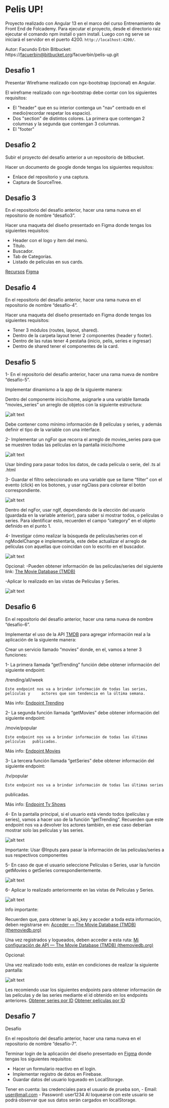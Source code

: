 # Pelis UP!

Proyecto realizado con Angular 13 en el marco del curso Entrenamiento de Front End de Folcademy.
Para ejecutar el proyecto, desde el directorio raiz ejecutar el comando npm install o yarn install. Luego con ng serve se iniciará el servidor en el puerto 4200. `http://localhost:4200/`.

Autor: Facundo Erbin
Bitbucket: https://facuerbin@bitbucket.org/facuerbin/pelis-up.git

## Desafio 1

Presentar Wireframe realizado con ngx-bootstrap (opcional) en Angular.

El wireframe realizado con ngx-bootstrap debe contar con los siguientes requisitos:

- El "header" que en su interior contenga un "nav" centrado en el medio(recordar respetar los espacio). 
- Dos "section" de distintos colores. La primera que contengan 2 columnas y la segunda que contengan 3 columnas.
- El "footer"

## Desafio 2

Subir el proyecto del desafío anterior a un repositorio de bitbucket.

Hacer un documento de google donde tengas los siguientes requisitos:


- Enlace del repositorio y una captura.
- Captura de SourceTree.

## Desafio 3

En el repositorio del desafío anterior, hacer una rama nueva en el repositorio de nombre “desafio3”.

Hacer una maqueta del diseño presentado en Figma donde tengas los siguientes requisitos:


- Header con el logo y ítem del menú.
- Título.
- Buscador.
- Tab de Categorías. 
- Listado de películas en sus cards.

[Recursos](https://www.mediafire.com/file/917gtyfa2stpu1a/recursos.rar/file=401%3A6827)
[Figma](https://www.figma.com/file/WamqqP2Cbomk7WsxlupJuG/Movie-Listing-Web-App-(Community)?node-id=401%3A6827)
## Desafio 4

En el repositorio del desafío anterior, hacer una rama nueva en el repositorio de nombre “desafío-4”.

Hacer una maqueta del diseño presentado en Figma donde tengas los siguientes requisitos:


- Tener 3 módulos (routes, layout, shared).
- Dentro de la carpeta layout tener 2 componentes (header y footer).
- Dentro de las rutas tener 4 pestaña (inicio, pelis, series e ingresar)
- Dentro de shared tener el componentes de la card.

## Desafio 5

1- En el repositorio del desafío anterior, hacer una rama nueva de nombre “desafío-5”.

Implementar dinamismo a la app de la siguiente manera:


Dentro del componente inicio/home, asignarle a una variable llamada “movies_series” un arreglo de objetos con la siguiente estructura:

![alt text](https://bitbucket.org/facuerbin/pelis-up/raw/b60c52ae921a322963286e40e8ad5262036f2cb2/.images/img1.png "Logo Title Text 1")

Debe contener como mínimo información de 8 películas y series, y además definir el tipo de la variable con una interface.

2- Implementar un ngFor que recorra el arreglo de movies_series para que se muestren todas las películas en la pantalla inicio/home

![alt text](https://bitbucket.org/facuerbin/pelis-up/raw/b60c52ae921a322963286e40e8ad5262036f2cb2/.images/img2.png "Logo Title Text 1")

Usar binding para pasar todos los datos, de cada película o serie, del .ts al .html

3- Guardar el filtro seleccionado en una variable que se llame “filter” con el evento (click) en los botones, y usar ngClass para colorear el botón correspondiente.

![alt text](https://bitbucket.org/facuerbin/pelis-up/raw/b60c52ae921a322963286e40e8ad5262036f2cb2/.images/img3.png "Logo Title Text 1")


Dentro del ngFor, usar ngIf, dependiendo de la elección del usuario (guardada en la variable anterior), para saber si mostrar todos, o películas o series. Para identificar esto, recuerden el campo “category” en el objeto definido en el punto 1.

4- Investigar cómo realizar la búsqueda de películas/series con el ngModelChange e implementarla, este debe actualizar el arreglo de películas con aquellas que coincidan con lo escrito en el buscador.

![alt text](https://bitbucket.org/facuerbin/pelis-up/raw/b60c52ae921a322963286e40e8ad5262036f2cb2/.images/img4.png "Logo Title Text 1")

Opcional:
  -Pueden obtener información de las películas/series del siguiente link: [The Movie Database (TMDB)](themoviedb.org)

  -Aplicar lo realizado en las vistas de Películas y Series.

![alt text](https://bitbucket.org/facuerbin/pelis-up/raw/b60c52ae921a322963286e40e8ad5262036f2cb2/.images/img5.png "Logo Title Text 1")

## Desafio 6

En el repositorio del desafío anterior, hacer una rama nueva de nombre “desafío-6”.

Implementar el uso de la API [TMDB](https://developers.themoviedb.org/3) para agregar información real a la aplicación de la siguiente manera:

Crear un servicio llamado “movies” donde, en el, vamos a tener 3 funciones:

1- La primera llamada “getTrending” función debe obtener información del siguiente endpoint: 

/trending/all/week

	Este endpoint nos va a brindar información de todas las series, películas y 	actores que son tendencia en la última semana.

Más info: [Endpoint Trending](https://developers.themoviedb.org/3/trending/get-trending)

2- La segunda función llamada “getMovies” debe obtener información del siguiente endpoint: 

/movie/popular

	Este endpoint nos va a brindar información de todas las últimas películas	publicadas.

Más info: [Endpoint Movies](https://developers.themoviedb.org/3/movies/get-latest-movie)

3- La tercera función llamada “getSeries” debe obtener información del siguiente endpoint: 

/tv/popular

	Este endpoint nos va a brindar información de todas las últimas series
publicadas.

Más info: [Endpoint Tv Shows](https://developers.themoviedb.org/3/tv/get-latest-tv)

4- En la pantalla principal, si el usuario está viendo todos (películas y series), vamos a hacer uso de la función “getTrending”. Recuerden que este endpoint nos va a devolver los actores también, en ese caso deberían mostrar solo las películas y las series.

![alt text](https://bitbucket.org/facuerbin/pelis-up/raw/b60c52ae921a322963286e40e8ad5262036f2cb2/.images/img1.png "Logo Title Text 1")

Importante: Usar @Inputs para pasar la información de las películas/series a sus respectivos componentes

5- En caso de que el usuario seleccione Películas o Series, usar la función getMovies o getSeries correspondientemente.

![alt text](https://bitbucket.org/facuerbin/pelis-up/raw/b60c52ae921a322963286e40e8ad5262036f2cb2/.images/img1.png "Logo Title Text 1")

6- Aplicar lo realizado anteriormente en las vistas de Películas y Series.

![alt text](https://bitbucket.org/facuerbin/pelis-up/raw/b60c52ae921a322963286e40e8ad5262036f2cb2/.images/img1.png "Logo Title Text 1")

Info importante:

Recuerden que, para obtener la api_key y acceder a toda esta información, deben registrarse en: [Acceder — The Movie Database (TMDB) (themoviedb.org)](https://www.themoviedb.org/login)

Una vez registrados y logueados, deben acceder a esta ruta: [Mi configuración de API — The Movie Database (TMDB) (themoviedb.org)](https://www.themoviedb.org/settings/api)

Opcional:

Una vez realizado todo esto, están en condiciones de realizar la siguiente pantalla:

![alt text](https://bitbucket.org/facuerbin/pelis-up/raw/b60c52ae921a322963286e40e8ad5262036f2cb2/.images/img1.png "Logo Title Text 1")

Les recomiendo usar los siguientes endpoints para obtener información de las películas y de las series mediante el id obtenido en los endpoints anteriores.
[Obtener series por ID](https://developers.themoviedb.org/3/tv/get-tv-details)
[Obtener películas por ID](https://developers.themoviedb.org/3/movies/get-movie-details)


## Desafio 7

Desafío

En el repositorio del desafío anterior, hacer una rama nueva en el repositorio de nombre “desafío-7”.

Terminar login de la aplicación del diseño presentado en [Figma](https://www.figma.com/file/WamqqP2Cbomk7WsxlupJuG/Movie-Listing-Web-App-(Community)?node-id=668%3A2169) donde tengas los siguientes requisitos:

- Hacer un formulario reactivo en el login.
- Implementar registro de datos en Firebase.
- Guardar datos del usuario logueado en LocalStorage.

Tener en cuenta: las credenciales para el usuario de prueba son,
     - Email: user@mail.com
     - Password: user1234
Al loquearse con este usuario se podrá observar que sus datos serán cargados en localStorage.
